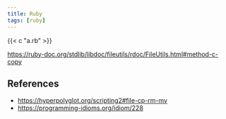 ```yaml
---
title: Ruby
tags: [ruby]
---
```


{{< c "a.rb" >}}

<https://ruby-doc.org/stdlib/libdoc/fileutils/rdoc/FileUtils.html#method-c-copy>

## References

- <https://hyperpolyglot.org/scripting2#file-cp-rm-mv>
- <https://programming-idioms.org/idiom/228>
